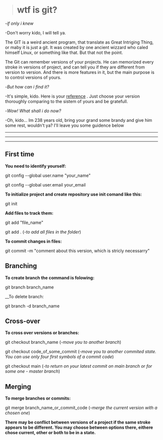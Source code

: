 ># wtf is git?

-*if only i knew*

-Don't worry kido, I will tell ya.

The GIT is a weird ancient program, that translate as Great Intriging Thing, or maby it is just a git. It was created by one ancient wizzard who caled himself Linux, or something like that. But that not the point.

The Git can remember versions of your projects. He can memorized every stroke in versions of project, and can tell you if they are different from version to version. And there is more features in it, but the main purpose is to control versions of yours.

-*But how can i find it?*

-It's simple, kido. Here is your [reference](https://git-scm.com/downloads) . Just choose your version thoroughly comparing to the sistem of yours and be gratefull.

-*Wow! What shall i do now?*

-Oh, kido... Im 238 years old, bring your grand some brandy and give him some rest, wouldn't ya? I'll leave you some guidence below
___
***
---
## <a name="first time">First time</a>
 __You need to <a name="Login">identify</a> yourself:__

 git config --global user.name "your_name"

 git config --global user.email your_email

 __To initialize project and create repository use<a name="init"> init</a> comand like this:__ 
 
 git init

 __Add files to <a name="track">track</a> them:__
 
 git add "file_name"

 git add . (*-to add all files in the folder*)

 __To <a name="commit">commit</a> changes in files:__

 git commit -m "comment about this version, which is stricly necessarry"

## <a name="branching">Branching</a>
__To <a name="create_branch">create branch</a> the command is folowing:__

git branch branch_name

__To <a name="delete_branch"> delete branch</a>:

git branch -d branch_name

## <a name="crossing">Cross-over</a>
__To cross over versions or branches:__

git checkout branch_name (-*move you to another branch*)

git checkout code_of_some_commit 
(-*move you to another commited state. You can use only four first symbols of a commit code*)


git checkout main (-*to return on your latest commit on main branch or for some one - master branch*)

## <a name="merging">Merging</a>

__To <a name="merge">merge</a> branches or commits:__

git merge branch_name_or_commit_code (-*merge the current version with a chosen one*)

__There may be conflict between versions of a project if the same stroke appears to be different. You may choose between options there, eithere chose current, other or both to be in a state.__

